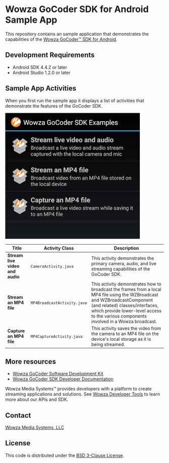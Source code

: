 # Wowza GoCoder SDK for Android Sample App
This repository contains an sample application that demonstrates the capabilities of the [Wowza GoCoder™ SDK for Android](https://www.wowza.com/products/gocoder).

## Development Requirements

- Android SDK 4.4.2 or later
- Android Studio 1.2.0 or later

## Sample App Activities
When you first run the sample app it displays a list of activities that demonstrate the features of the GoCoder SDK.

![Sample App Activities](activities.png)

|Title|Activity Class|Description|
|-|-|-|
|**Stream live video and audio**|`CameraActivity.java`|This activity demonstrates the primary camera, audio, and live streaming capabilities of the GoCoder SDK.|
|**Stream an MP4 file**|`MP4BroadcastActivity.java`|This activity demonstrates how to broadcast the frames from a local MP4 file using the WZBroadcast and WZBroadcastComponent (and related) classes/interfaces, which provide lower-level access to the various components involved in a Wowza broadcast.|
|**Capture an MP4 file**|`MP4CaptureActivity.java`|This activity saves the video from the camera to an MP4 file on the device's local storage as it is being streamed.|

## More resources
- [Wowza GoCoder Software Development Kit](https://www.wowza.com/products/gocoder/sdk)
- [Wowza GoCoder SDK Developer Documentation](https://www.wowza.com/resources/gocodersdk/docs/1.0/)

Wowza Media Systems™ provides developers with a platform to create streaming applications and solutions. See [Wowza Developer Tools](https://www.wowza.com/resources/developers) to learn more about our APIs and SDK.

## Contact
[Wowza Media Systems, LLC](https://www.wowza.com/contact)

## License
This code is distributed under the [BSD 3-Clause License](https://github.com/WowzaMediaSystems/gocoder-sdk-samples-ios/blob/master/LICENSE.txt).
